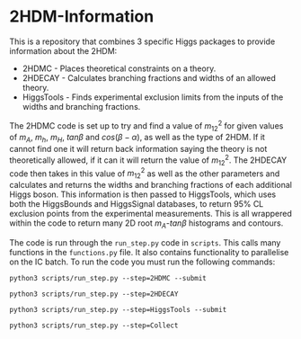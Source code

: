 # 2HDM-Information

This is a repository that combines 3 specific Higgs packages to provide information about the 2HDM:

 - 2HDMC - Places theoretical constraints on a theory.
 - 2HDECAY - Calculates branching fractions and widths of an allowed theory.
 - HiggsTools - Finds experimental exclusion limits from the inputs of the widths and branching fractions.

The 2HDMC code is set up to try and find a value of $m_{12}^{2}$ for given values of $m_{A}$, $m_{h}$, $m_{H}$, $tan\beta$ and $cos(\beta - \alpha)$, as well as the type of 2HDM. If it cannot find one it will return back information saying the theory is not theoretically allowed, if it can it will return the value of $m_{12}^{2}$. The 2HDECAY code then takes in this value of $m_{12}^{2}$ as well as the other parameters and calculates and returns the widths and branching fractions of each additional Higgs boson. This information is then passed to HiggsTools, which uses both the HiggsBounds and HiggsSignal databases, to return 95% CL exclusion points from the experimental measurements. This is all wrappered within the code to return many 2D root $m_{A}$-$tan\beta$ histograms and contours.

The code is run through the `run_step.py` code in `scripts`. This calls many functions in the `functions.py` file. It also contains functionality to parallelise on the IC batch. To run the code you must run the following commands:

```
python3 scripts/run_step.py --step=2HDMC --submit
```
```
python3 scripts/run_step.py --step=2HDECAY
```
```
python3 scripts/run_step.py --step=HiggsTools --submit
```
```
python3 scripts/run_step.py --step=Collect
```